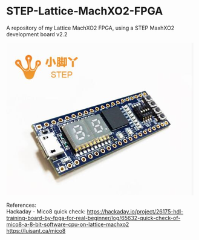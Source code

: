 # STEP-Lattice-MachXO2-FPGA
A repository of my Lattice MachXO2 FPGA, using a STEP MaxhXO2 development board v2.2<br>

<img src="https://github.com/tocache/STEP-Lattice-MachXO2-FPGA/blob/master/Small-foot-FPGA-Development-Board-Learning-Board-Core-Board-based-on-Lattice-FPGA-STEP.jpg"><br>

References:<br>
Hackaday - Mico8 quick check: https://hackaday.io/project/26175-hdl-training-board-by-fpga-for-real-beginner/log/65632-quick-check-of-mico8-a-8-bit-software-cpu-on-lattice-machxo2 <br>
https://luisant.ca/mico8 <br>
